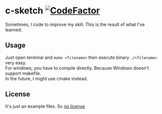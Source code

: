 # c-sketch&nbsp;[![CodeFactor](https://www.codefactor.io/repository/github/kanokkorn/c-sketch/badge)](https://www.codefactor.io/repository/github/kanokkorn/c-sketch)&nbsp;

Sometimes, I code to improve my skill. This is the result of what I've learned.
## Usage
Just open terminal and ```make <filename>``` then execute binary ```./<filename>``` very easy. <br>
For windows, you have to compile directly. Because Windows doesn't support makefile.<br>
In the future, I might use cmake instead.
## License
It's just an example files. So [no license](https://github.com/kanokkorn/c-sketch/blob/master/LICENSE)
